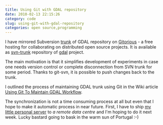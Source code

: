 ```yaml
---
title: Using Git with GDAL repository
date: 2010-02-13 22:15:26
category: code
slug: using-git-with-gdal-repository
categories: open source,programming
---
```


I have mirrored Subversion [trunk](http://svn.osgeo.org/gdal/trunk/) of GDAL repository on [Gitorious](http://gitorious.org/) -  a free hosting for collaborating on distributed open source projects. It is available as [svn-trunk](http://gitorious.org/gdal/svn-trunk) repository of [gdal](http://gitorious.org/gdal/) project.


The main motivation is that it simplifies development of experiments in case one needs version control or complete disconnection from SVN trunk for some period. Thanks to git-svn, it is possible to push changes back to the trunk.


I outlined the process of maintaining GDAL trunk using Git in the Wiki article [Using Git To Maintain GDAL Workflow](http://trac.osgeo.org/gdal/wiki/UsingGitToMaintainGDALWorkflow).


The synchronization is not a time consuming process at all but even that I hope to make it automatic process in near future. First, I have to ship [my little personal server](http://mateusz.loskot.net/?p=869) to _a remote data centre_ and I'm hoping to do it next week. Lucky bastard going to bask in the warm sun of Portugal :-)
